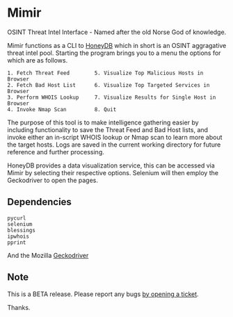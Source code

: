 # Mimir
OSINT Threat Intel Interface - Named after the old Norse God of knowledge.

Mimir functions as a CLI to [HoneyDB](https://riskdiscovery.com/honeydb/about) which in short is an OSINT aggragative threat intel pool. Starting the program brings you to a menu the options for which are as follows.

```
1. Fetch Threat Feed        5. Visualize Top Malicious Hosts in Browser
2. Fetch Bad Host List      6. Visualize Top Targeted Services in Browser
3. Perform WHOIS Lookup     7. Visualize Results for Single Host in Browser
4. Invoke Nmap Scan         8. Quit
```
The purpose of this tool is to make intelligence gathering easier by including functionality to save the Threat Feed and Bad Host lists, and invoke either an in-script WHOIS lookup or Nmap scan to learn more about the target hosts. Logs are saved in the current working directory for future reference and further processing.

HoneyDB provides a data visualization service, this can be accessed via Mimir by selecting their respective options. Selenium will 
then employ the Geckodriver to open the pages.

## Dependencies

```
pycurl
selenium 
blessings
ipwhois
pprint
```

And the Mozilla [Geckodriver](https://github.com/mozilla/geckodriver/releases)

## Note
This is a BETA release. Please report any bugs [by opening a ticket](https://github.com/NullArray/Mimir/issues).

Thanks.


